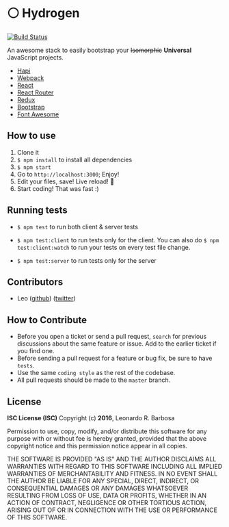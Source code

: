 # :white_circle: Hydrogen

[![Build Status](https://travis-ci.org/leonardorb/hydrogen.svg?branch=master)](https://travis-ci.org/leonardorb/hydrogen)

An awesome stack to easily bootstrap your ~~Isomorphic~~ **Universal** JavaScript projects.

- [Hapi](http://hapijs.com/)
- [Webpack](https://webpack.github.io/)
- [React](https://facebook.github.io/react/)
- [React Router](https://github.com/reactjs/react-router)
- [Redux](http://redux.js.org/)
- [Bootstrap](http://getbootstrap.com/)
- [Font Awesome](https://fortawesome.github.io/Font-Awesome/)

## How to use

1. Clone it
2. `$ npm install` to install all dependencies
3. `$ npm start`
4. Go to `http://localhost:3000`; Enjoy!
5. Edit your files, save! Live reload! :metal:
6. Start coding! That was fast :)

## Running tests

- `$ npm test` to run both client & server tests

- `$ npm test:client` to run tests only for the client. You can also do `$ npm test:client:watch` to run your tests on every test file change.

- `$ npm test:server` to run tests only for the server

## Contributors

- Leo ([github](https://github.com/leonardorb)) ([twitter](https://twitter.com/leonardorb))

## How to Contribute
- Before you open a ticket or send a pull request, `search` for previous discussions about the same feature or issue. Add to the earlier ticket if you find one.
- Before sending a pull request for a feature or bug fix, be sure to have `tests`.
- Use the same `coding style` as the rest of the codebase.
- All pull requests should be made to the `master` branch.

## License

**ISC License (ISC)**
Copyright (c) **2016**, Leonardo R. Barbosa

Permission to use, copy, modify, and/or distribute this software for any purpose with or without fee is hereby granted, provided that the above copyright notice and this permission notice appear in all copies.

THE SOFTWARE IS PROVIDED "AS IS" AND THE AUTHOR DISCLAIMS ALL WARRANTIES WITH REGARD TO THIS SOFTWARE INCLUDING ALL IMPLIED WARRANTIES OF MERCHANTABILITY AND FITNESS. IN NO EVENT SHALL THE AUTHOR BE LIABLE FOR ANY SPECIAL, DIRECT, INDIRECT, OR CONSEQUENTIAL DAMAGES OR ANY DAMAGES WHATSOEVER RESULTING FROM LOSS OF USE, DATA OR PROFITS, WHETHER IN AN ACTION OF CONTRACT, NEGLIGENCE OR OTHER TORTIOUS ACTION, ARISING OUT OF OR IN CONNECTION WITH THE USE OR PERFORMANCE OF THIS SOFTWARE.